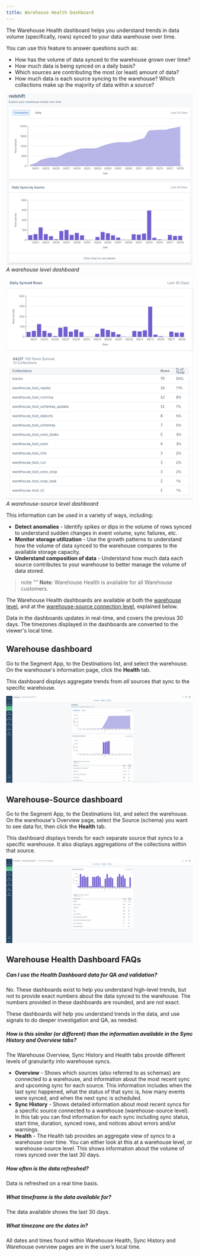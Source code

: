 ```yaml
---
title: Warehouse Health Dashboard
---
```


The Warehouse Health dashboard helps you understand trends in data volume (specifically, rows) synced to your data warehouse over time.

You can use this feature to answer questions such as:

- How has the volume of data synced to the warehouse grown over time?
- How much data is being synced on a daily basis?
- Which sources are contributing the most (or least) amount of data?
- How much data is each source syncing to the warehouse? Which collections make up the majority of data within a source?

![](images/intro1.png)
_A warehouse level dashboard_

![](images/intro2.png)
_A warehouse-source level dashboard_


This information can be used in a variety of ways, including:

- **Detect anomalies** - Identify spikes or dips in the volume of rows synced to understand sudden changes in event volume, sync failures, etc.
- **Monitor storage utilization** - Use the growth patterns to understand how the volume of data synced to the warehouse compares to the available storage capacity.
- **Understand composition of data** - Understand how much data each source contributes to your warehouse to better manage the volume of data stored.

> note ""
> **Note**: Warehouse Health is available for all Warehouse customers.


The Warehouse Health dashboards are available at both the [warehouse level](#warehouse-dashboard), and at the [warehouse-source connection level](#warehouse-source-dashboard), explained below.

Data in the dashboards updates in real-time, and covers the previous 30 days. The timezones displayed in the dashboards are converted to the viewer's local time.


## Warehouse dashboard

Go to the Segment App, to the Destinations list, and select the warehouse. On the warehouse's information page, click the **Health** tab.

This dashboard displays aggregate trends from _all_ sources that sync to the specific warehouse.

![](images/access1.png)

## Warehouse-Source dashboard

Go to the Segment App, to the Destinations list, and select the warehouse. On the warehouse's Overview page, select the Source (schema) you want to see data for, then click the **Health** tab.

This dashboard displays trends for each separate source that syncs to a specific warehouse. It also displays aggregations of the collections within that source.

![](images/access2.png)


## Warehouse Health Dashboard FAQs

##### Can I use the Health Dashboard data for QA and validation?

No. These dashboards exist to help you understand high-level trends, but not to provide exact numbers about the data synced to the warehouse. The numbers provided in these dashboards are rounded, and are not exact.

These dashboards will help you understand trends in the data, and use signals to do deeper investigation and QA, as needed.

##### How is this similar (or different) than the information available in the Sync History and Overview tabs?

The Warehouse Overview, Sync History and Health tabs provide different levels of granularity into warehouse syncs.

- **Overview** - Shows which sources (also referred to as schemas) are connected to a warehouse, and information about the most recent sync and upcoming sync for each source. This information includes when the last sync happened, what the status of that sync is, how many events were synced, and when the next sync is scheduled.
- **Sync History** - Shows detailed information about most recent syncs for a specific source connected to a warehouse (warehouse-source level). In this tab you can find information for each sync including sync status, start time, duration, synced rows, and notices about errors and/or warnings.
- **Health** - The Health tab provides an aggregate view of syncs to a warehouse over time. You can either look at this at a warehouse level, or warehouse-source level. This shows information about the volume of rows synced over the last 30 days.

##### How often is the data refreshed?

Data is refreshed on a real time basis.

##### What timeframe is the data available for?

The data available shows the last 30 days.

##### What timezone are the dates in?

All dates and times found within Warehouse Health, Sync History and Warehouse overview pages are in the user’s local time.
